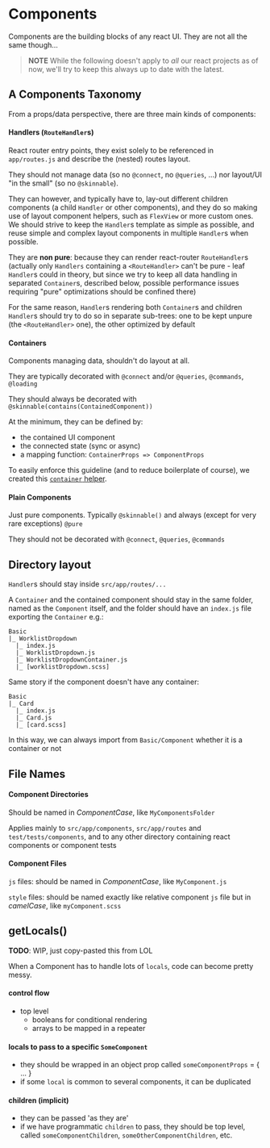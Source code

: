 # Components

Components are the building blocks of any react UI. They are not all the same though...

> **NOTE** While the following doesn't apply to *all* our react projects as of now, we'll try to keep this always up to date with the latest.

## A Components Taxonomy

From a props/data perspective, there are three main kinds of components:

#### Handlers (`RouteHandler`s)

React router entry points, they exist solely to be referenced in `app/routes.js`
and describe the (nested) routes layout.

They should not manage data (so no `@connect`, no `@queries`, ...) nor layout/UI "in the small" (so no `@skinnable`).

They can however, and typically have to, lay-out different children components (a child `Handler` or other components), and they do so making use of layout component helpers, such as `FlexView` or more custom ones.
We should strive to keep the `Handler`s template as simple as possible, and reuse simple and complex layout components in multiple `Handler`s when possible.

They are **non pure**: because they can render react-router `RouteHandler`s
(actually only `Handlers` containing a `<RouteHandler>` can't be pure - leaf `Handler`s could in theory,
but since we try to keep all data handling in separated `Container`s, described below,
possible performance issues requiring "pure" optimizations should be confined there)

For the same reason, `Handler`s rendering both `Container`s and children `Handler`s should try to do so in separate sub-trees:
one to be kept unpure (the `<RouteHandler>` one), the other optimized by default

#### Containers

Components managing data, shouldn't do layout at all.

They are typically decorated with `@connect` and/or `@queries`, `@commands`, `@loading`

They should always be decorated with `@skinnable(contains(ContainedComponent))`

At the minimum, they can be defined by:
- the contained UI component
- the connected state (sync or async)
- a mapping function: `ContainerProps => ComponentProps`

To easily enforce this guideline (and to reduce boilerplate of course), we created this [`container` helper](https://github.com/buildo/react-container).

#### Plain Components

Just pure components. Typically `@skinnable()` and always (except for very rare exceptions) `@pure`

They should not be decorated with `@connect`, `@queries`, `@commands`

## Directory layout

`Handler`s should stay inside `src/app/routes/...`

A `Container` and the contained component should stay in the same folder, named as the `Component` itself,
and the folder should have an `index.js` file exporting the `Container` e.g.:
```
Basic
|_ WorklistDropdown
  |_ index.js
  |_ WorklistDropdown.js
  |_ WorklistDropdownContainer.js
  |_ [worklistDropdown.scss]
```
Same story if the component doesn't have any container:
```
Basic
|_ Card
  |_ index.js
  |_ Card.js
  |_ [card.scss]
```
In this way, we can always import from `Basic/Component` whether it is a container or not

## File Names
#### Component Directories

Should be named in *ComponentCase*, like `MyComponentsFolder`

Applies mainly to `src/app/components`, `src/app/routes` and `test/tests/components`, and to any other directory containing react components or component tests

#### Component Files

`js` files: should be named in *ComponentCase*, like `MyComponent.js`

`style` files: should be named exactly like relative component `js` file but in *camelCase*, like `myComponent.scss`

## getLocals()

**TODO**: WIP, just copy-pasted this from LOL

When a Component has to handle lots of `locals`, code can become pretty messy.

#### control flow
- top level
  - booleans for conditional rendering
  - arrays to be mapped in a repeater

#### locals to pass to a specific `SomeComponent`
- they should be wrapped in an object prop called
`someComponentProps` = { ... }
- if some `local` is common to several components, it can be duplicated

#### children (implicit)
- they can be passed 'as they are'
- if we have programmatic `children` to pass, they should be top level, called `someComponentChildren`, `someOtherComponentChildren`, etc.
